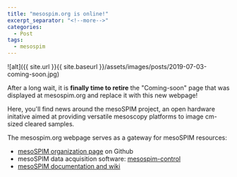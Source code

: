 ```yaml
---
title: "mesospim.org is online!"
excerpt_separator: "<!--more-->"
categories:
  - Post
tags:
  - mesospim
---
```

![alt]({{ site.url }}{{ site.baseurl }}/assets/images/posts/2019-07-03-coming-soon.jpg)

After a long wait, it is **finally time to retire** the "Coming-soon" page that was
displayed at mesospim.org and replace it with this new webpage!

Here, you'll find news around the mesoSPIM project, an open hardware initative
aimed at providing versatile mesoscopy platforms to image cm-sized cleared samples.

The mesospim.org webpage serves as a gateway for mesoSPIM resources:
* [mesoSPIM organization page](https://github.com/mesoSPIM) on Github
* mesoSPIM data acquisition software: [mesospim-control](https://github.com/mesoSPIM/mesoSPIM-control)
* [mesoSPIM documentation and wiki](https://github.com/mesoSPIM/mesoSPIM-hardware-documentation)
